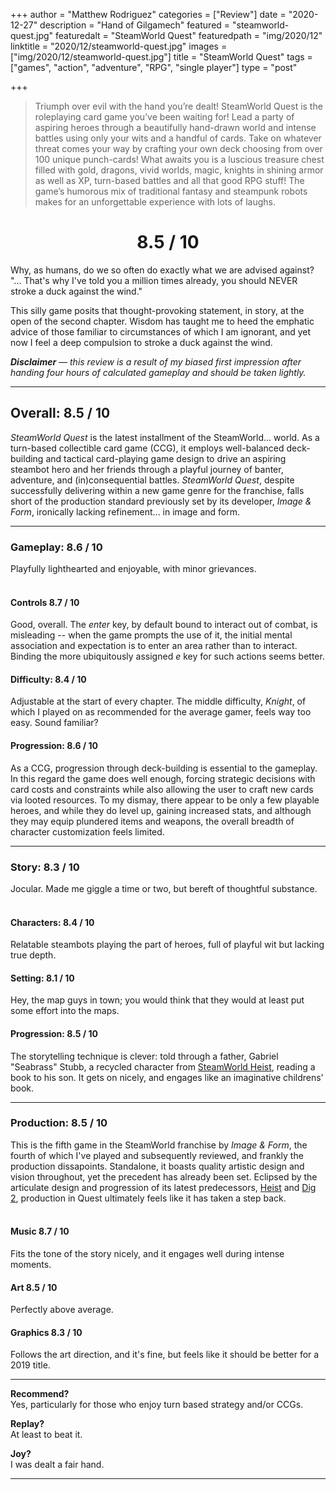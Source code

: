 +++
author = "Matthew Rodriguez"
categories = ["Review"]
date = "2020-12-27"
description = "Hand of Gilgamech"
featured = "steamworld-quest.jpg"
featuredalt = "SteamWorld Quest"
featuredpath = "img/2020/12"
linktitle = "2020/12/steamworld-quest.jpg"
images = ["img/2020/12/steamworld-quest.jpg"]
title = "SteamWorld Quest"
tags = ["games", "action", "adventure", "RPG", "single player"]
type = "post"

+++

> Triumph over evil with the hand you’re dealt! SteamWorld Quest is the roleplaying card game you’ve been waiting for! Lead a party of aspiring heroes through a beautifully hand-drawn world and intense battles using only your wits and a handful of cards. Take on whatever threat comes your way by crafting your own deck choosing from over 100 unique punch-cards! What awaits you is a luscious treasure chest filled with gold, dragons, vivid worlds, magic, knights in shining armor as well as XP, turn-based battles and all that good RPG stuff! The game’s humorous mix of traditional fantasy and steampunk robots makes for an unforgettable experience with lots of laughs.

<h1 style="text-align: center">8.5 / 10</h1>

Why, as humans, do we so often do exactly what we are advised against? "... That's why I've told you a million times already, you should NEVER stroke a duck against the wind."

This silly game posits that thought-provoking statement, in story, at the open of the second chapter. Wisdom has taught me to heed the emphatic advice of those familiar to circumstances of which I am ignorant, and yet now I feel a deep compulsion to stroke a duck against the wind.

*<b>Disclaimer</b> &mdash; this review is a result of my biased first impression after handing four hours of calculated gameplay and should be taken lightly.*

***

## Overall: 8.5 / 10

*SteamWorld Quest* is the latest installment of the SteamWorld... world. As a turn-based collectible card game (CCG), it employs well-balanced deck-building and tactical card-playing game design to drive an aspiring steambot hero and her friends through a playful journey of banter, adventure, and (in)consequential battles. *SteamWorld Quest*, despite successfully delivering within a new game genre for the franchise, falls short of the production standard previously set by its developer, *Image & Form*, ironically lacking refinement... in image and form.

***

### Gameplay: 8.6 / 10
Playfully lighthearted and enjoyable, with minor grievances.
<br>
<br>
 
#### Controls 8.7 / 10
Good, overall. The *enter* key, by default bound to interact out of combat, is misleading -- when the game prompts the use of it, the initial mental association and expectation is to enter an area rather than to interact. Binding the more ubiquitously assigned *e* key for such actions seems better.

#### Difficulty: 8.4 / 10
Adjustable at the start of every chapter. The middle difficulty, *Knight*, of which I played on as recommended for the average gamer, feels way too easy. Sound familiar?

#### Progression: 8.6 / 10
As a CCG, progression through deck-building is essential to the gameplay. In this regard the game does well enough, forcing strategic decisions with card costs and constraints while also allowing the user to craft new cards via looted resources. To my dismay, there appear to be only a few playable heroes, and while they do level up, gaining increased stats, and although they may equip plundered items and weapons, the overall breadth of character customization feels limited.

***

### Story: 8.3 / 10
Jocular. Made me giggle a time or two, but bereft of thoughtful substance.
<br>
<br>

#### Characters: 8.4 / 10
Relatable steambots playing the part of heroes, full of playful wit but lacking true depth.

#### Setting: 8.1 / 10
Hey, the map guys in town; you would think that they would at least put some effort into the maps.

#### Progression: 8.5 / 10
 The storytelling technique is clever: told through a father, Gabriel "Seabrass" Stubb, a recycled character from [SteamWorld Heist](/posts/steamworld-heist), reading a book to his son. It gets on nicely, and engages like an imaginative childrens' book.

***

### Production: 8.5 / 10
This is the fifth game in the SteamWorld franchise by *Image & Form*, the fourth of which I've played and subsequently reviewed, and frankly the production dissapoints. Standalone, it boasts quality artistic design and vision throughout, yet the precedent has already been set. Eclipsed by the articulate design and progression of its latest predecessors, [Heist](/posts/steamworld-heist) and [Dig 2](/posts/steamworld-dig-2), production in Quest ultimately feels like it has taken a step back.
<br>
<br>

#### Music 8.7 / 10
Fits the tone of the story nicely, and it engages well during intense moments.

#### Art 8.5 / 10
Perfectly above average.

#### Graphics 8.3 / 10
Follows the art direction, and it's fine, but feels like it should be better for a 2019 title.

***

**Recommend?**  
Yes, particularly for those who enjoy turn based strategy and/or CCGs. 

**Replay?**  
At least to beat it.

**Joy?**    
I was dealt a fair hand.

***